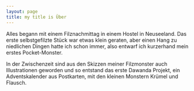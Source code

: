 ```yaml
---
layout: page
title: my title is Über
---
```


Alles begann mit einem Filznachmittag in einem Hostel in Neuseeland. Das erste selbstgefilzte Stück war etwas klein geraten, aber einen Hang zu niedlichen Dingen hatte ich schon immer, also entwarf ich kurzerhand mein erstes Pocket-Monster.

In der Zwischenzeit sind aus den Skizzen meiner Filzmonster auch Illustrationen geworden und so entstand das erste Dawanda Projekt, ein Adventskalender aus Postkarten, mit den kleinen Monstern Krümel und Flausch.
